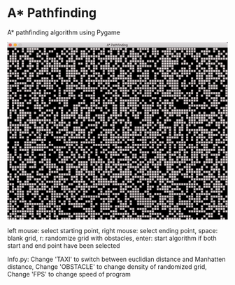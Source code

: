 # A* Pathfinding

A* pathfinding algorithm using Pygame

![](.pathfinding.gif)

left mouse: select starting point,
right mouse: select ending point,
space: blank grid,
r: randomize grid with obstacles,
enter: start algorithm if both start and end point have been selected

Info.py:
Change 'TAXI' to switch between euclidian distance and Manhatten distance,
Change 'OBSTACLE' to change density of randomized grid,
Change 'FPS' to change speed of program

